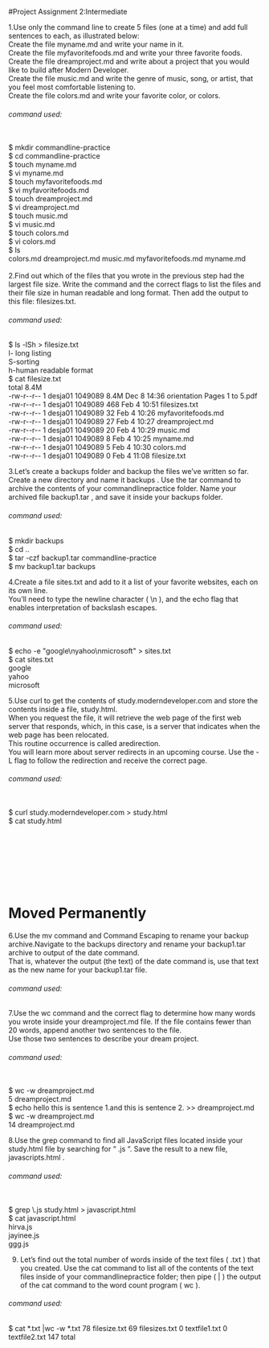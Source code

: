 #Project Assignment 2:Intermediate

1.Use only the command line to create 5 files (one at a time) and add full sentences to each, as illustrated below:
<br>Create the file myname.md and write your name in it.
<br>Create the file myfavoritefoods.md and write your three favorite foods.
<br>Create the file dreamproject.md and write about a project that you would like to build after Modern
Developer.
<br>Create the file music.md and write the genre of music, song, or artist, that you feel most comfortable
listening to.
<br>Create the file colors.md and write your favorite color, or colors.

<h6>command used:</h6>
<br>$ mkdir commandline-practice
<br>$ cd commandline-practice
<br>$ touch myname.md
<br>$ vi myname.md
<br>$ touch myfavoritefoods.md
<br>$ vi myfavoritefoods.md
<br>$ touch dreamproject.md
<br>$ vi dreamproject.md
<br>$ touch music.md
<br>$ vi music.md
<br>$ touch colors.md
<br>$ vi colors.md
<br>$ ls
<br>colors.md  dreamproject.md  music.md  myfavoritefoods.md  myname.md
<br>
<br>
2.Find out which of the files that you wrote in the previous step had the largest file size.
Write the command and the correct flags to list the files and their file size in human readable and long format. Then add the
output to this file: filesizes.txt.

<h6>command used:</h6>
$ ls -lSh > filesize.txt
<br>l- long listing
<br>S-sorting
<br>h-human readable format
<br>$ cat filesize.txt
<br>total 8.4M
<br>-rw-r--r-- 1 desja01 1049089 8.4M Dec  8 14:36 orientation Pages 1 to 5.pdf
<br>-rw-r--r-- 1 desja01 1049089  468 Feb  4 10:51 filesizes.txt
<br>-rw-r--r-- 1 desja01 1049089   32 Feb  4 10:26 myfavoritefoods.md
<br>-rw-r--r-- 1 desja01 1049089   27 Feb  4 10:27 dreamproject.md
<br>-rw-r--r-- 1 desja01 1049089   20 Feb  4 10:29 music.md
<br>-rw-r--r-- 1 desja01 1049089    8 Feb  4 10:25 myname.md
<br>-rw-r--r-- 1 desja01 1049089    5 Feb  4 10:30 colors.md
<br>-rw-r--r-- 1 desja01 1049089    0 Feb  4 11:08 filesize.txt

3.Let’s create a backups folder and backup the files we’ve written so far. Create a new directory and
name it backups . Use the tar command to archive the contents of your commandlinepractice
folder. Name your archived file backup1.tar , and save it inside your backups folder.

<h6>command used:</h6>
$ mkdir backups
<br>$ cd ..
<br>$ tar -czf backup1.tar commandline-practice
<br>$ mv backup1.tar backups

4.Create a file sites.txt and add to it a list of your favorite websites, each on its own line.
<br>You’ll need to type the newline character ( \n ), and the echo flag that enables interpretation of backslash
escapes.
<h6>command used:</h6>
$ echo -e "google\nyahoo\nmicrosoft" > sites.txt
<br>$ cat sites.txt
<br>google
<br>yahoo
<br>microsoft

5.Use curl to get the contents of study.moderndeveloper.com and store the contents inside a file,
study.html. <br>When you request the file, it will retrieve the web page of the first web server that
responds, which, in this case, is a server that indicates when the web page has been relocated. <br>This
routine occurrence is called aredirection. <br> You will learn more about server redirects in an upcoming
course. Use the -L flag to follow the redirection and receive the correct page.

<h6>command used:</h6>
<br>$ curl study.moderndeveloper.com > study.html
<br>$ cat study.html
<br><!DOCTYPE HTML PUBLIC "-//IETF//DTD HTML 2.0//EN">
<br><html><head>
<br><title>301 Moved Permanently</title>
<br></head><body>
<br><html><head>
<br><title>301 Moved Permanently</title>
<br></head><body>
<br><h1>Moved Permanently</h1>

6.Use the mv command and Command Escaping to rename your backup archive.Navigate to the backups directory and rename your backup1.tar archive to output of the date command.
<br>That is, whatever the output (the text) of the date command is, use that text as the new name for your backup1.tar file.

<h6>command used:</h6>

7.Use the wc command and the correct flag to determine how many words you wrote inside
your dreamproject.md file. If the file contains fewer than 20 words, append another two sentences
to the file.<br>Use those two sentences to describe your dream project.

<h6>command used:</h6>

<br>$ wc -w dreamproject.md
<br>5 dreamproject.md
<br>$ echo hello this is sentence 1.and this is sentence 2. >> dreamproject.md
<br>$ wc -w dreamproject.md
<br>14 dreamproject.md

8.Use the grep command to find all JavaScript files located inside your study.html file by searching
for “ \.js “. Save the result to a new file, javascripts.html .
<h6>command used:</h6>
<br>$ grep \.js study.html > javascript.html
<br>$ cat javascript.html
<br>hirva.js
<br>jayinee.js
<br>ggg.js

9. Let’s find out the total number of words inside of the text files ( .txt ) that you created. Use
the cat command to list all of the contents of the text files inside of your commandlinepractice
folder; then pipe ( | ) the output of the cat command to the word count program ( wc ).
<h6>command used:</h6>
$ cat *.txt |wc -w *.txt
78 filesize.txt
69 filesizes.txt
0 textfile1.txt
0 textfile2.txt
147 total

